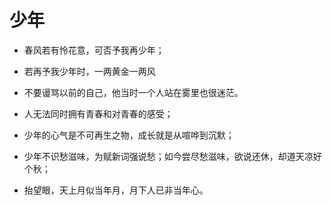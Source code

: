 # 少年

- 春风若有怜花意，可否予我再少年；

- 若再予我少年时，一两黄金一两风

- 不要谩骂以前的自己，他当时一个人站在雾里也很迷茫。

- 人无法同时拥有青春和对青春的感受；

- 少年的心气是不可再生之物，成长就是从喧哗到沉默；

- 少年不识愁滋味，为赋新词强说愁；如今尝尽愁滋味，欲说还休，却道天凉好个秋；

- 抬望眼，天上月似当年月，月下人已非当年心。